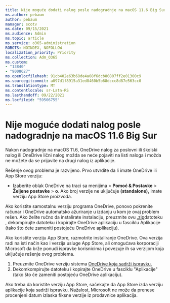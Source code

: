 ```yaml
---
title: Nije moguće dodati nalog posle nadogradnje na macOS 11.6 Big Sur
ms.author: pebaum
author: pebaum
manager: scotv
ms.date: 09/15/2021
ms.audience: Admin
ms.topic: article
ms.service: o365-administration
ROBOTS: NOINDEX, NOFOLLOW
localization_priority: Priority
ms.collection: Adm_O365
ms.custom:
- "13840"
- "9008627"
ms.openlocfilehash: 91cb402e63b68de4a08f6dcb80807ff2e01300c9
ms.sourcegitcommit: a097d1f8915a31ed8460b5b68dccc8d87e563cc0
ms.translationtype: MT
ms.contentlocale: sr-Latn-RS
ms.lasthandoff: 09/22/2021
ms.locfileid: "59506755"
---
```

# <a name="unable-to-add-an-account-after-upgrading-to-macos-116-big-sur"></a>Nije moguće dodati nalog posle nadogradnje na macOS 11.6 Big Sur

Nakon nadogradnje na macOS 11.6, OneDrive nalog za poslovni ili školski nalog ili OneDrive lični nalog možda se neće pojaviti na listi naloga i možda ne možete da se prijavite na drugi nalog iz aplikacije.

Rešenje ovog problema je razvijeno. Prvo utvrdite da li imate OneDrive ili App Store verziju:

- Izaberite oblak OneDrive na traci sa menijima > **Pomoć & Postavke**  >  **Željene postavke**  >  **o**. Ako broj verzije ne uključuje **(standalone),** imate verziju App Store proizvoda.

Ako koristite samostalnu verziju programa OneDrive, ponovo pokrenite računar i OneDrive automatsko ažuriranje u izdanju u kom je ovaj problem rešen. Ako želite ručno da instalirate instalaciju, preuzmite ovu [.zip](https://oneclient.sfx.ms/Mac/Prod/21.170.0822.0003/OneDrive.zip)datoteku , dekompirujte datoteku i kopirajte OneDrive aplikaciju u fasciklu Aplikacije (tako što ćete zameniti postojeću OneDrive aplikaciju).

Ako koristite verziju App Store, razmotrite instaliranje OneDrive. Ova verzija radi na isti način kao i verzija usluge App Store, ali omogućava korporaciji Microsoft da brže ponudi ispravke korisnicima i povezuje ih sa verzijom koja uključuje rešenje ovog problema.

1. Preuzmite OneDrive verziju sistema [OneDrive koja sadrži ispravku.](https://oneclient.sfx.ms/Mac/Prod/21.170.0822.0003/OneDrive.zip)
2. Dekomkompirujte datoteku i kopirajte OneDrive u fasciklu "Aplikacije" (tako što će zameniti postojeću OneDrive aplikaciju).

Ako treba da koristite verziju App Store, sačekajte da App Store izda verziju aplikacije koja sadrži ispravku. Nažalost, Microsoft ne može da prenese procenjeni datum izlaska fiksne verzije iz prodavnice aplikacija.


